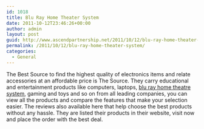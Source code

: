 ```yaml
---
id: 1018
title: Blu Ray Home Theater System
date: 2011-10-12T23:46:26+00:00
author: admin
layout: post
guid: http://www.ascendpartnership.net/2011/10/12/blu-ray-home-theater-system/
permalink: /2011/10/12/blu-ray-home-theater-system/
categories:
  - General
---
```

The Best Source to find the highest quality of electronics items and relate accessories at an affordable price is The Source. They carry educational and entertainment products like computers, laptops, [blu ray home theatre system](http://www.thesource.ca/estore/category.aspx?language=en-CA&catalog=Online&category=home-theater-systems), gaming and toys and so on from all leading companies, you can view all the products and compare the features that make your selection easier. The reviews also available here that help choose the best products without any hassle. They are listed their products in their website, visit now and place the order with the best deal.